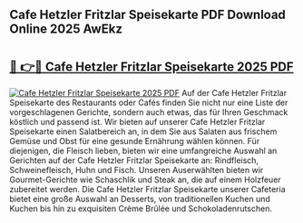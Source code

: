 ## Cafe Hetzler Fritzlar Speisekarte PDF Download Online 2025 AwEkz

# <h2><a href="http://gc8dfrq.nevu.top/?p=Cafe+Hetzler+Fritzlar+Speisekarte">🔗 👉🔴 Cafe Hetzler Fritzlar Speisekarte 2025 PDF</a></h2>

[![Cafe Hetzler Fritzlar Speisekarte 2025 PDF](https://i.imgur.com/dBaPXMq.png)](http://gc8dfrq.nevu.top/?p=Cafe+Hetzler+Fritzlar+Speisekarte)
Auf der Cafe Hetzler Fritzlar Speisekarte des Restaurants oder Cafés finden Sie nicht nur eine Liste der vorgeschlagenen Gerichte, sondern auch etwas, das für Ihren Geschmack köstlich und passend ist. Wir bieten auf unserer Cafe Hetzler Fritzlar Speisekarte einen Salatbereich an, in dem Sie aus Salaten aus frischem Gemüse und Obst für eine gesunde Ernährung wählen können. Für diejenigen, die Fleisch lieben, bieten wir eine umfangreiche Auswahl an Gerichten auf der Cafe Hetzler Fritzlar Speisekarte an: Rindfleisch, Schweinefleisch, Huhn und Fisch. Unseren Auserwählten bieten wir Gourmet-Gerichte wie Schaschlik und Steak an, die auf einem Holzfeuer zubereitet werden. Die Cafe Hetzler Fritzlar Speisekarte unserer Cafeteria bietet eine große Auswahl an Desserts, von traditionellen Kuchen und Kuchen bis hin zu exquisiten Crème Brûlée und Schokoladenrutschen.
